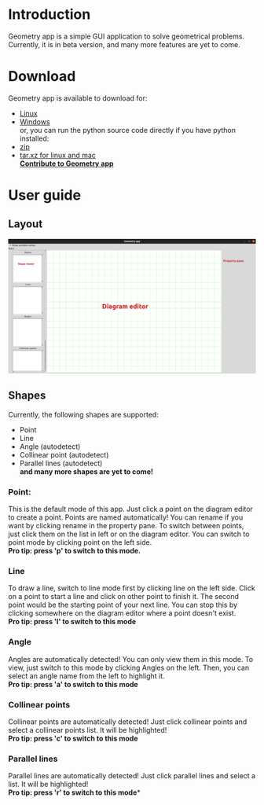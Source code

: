 # Introduction
Geometry app is a simple GUI application to solve geometrical problems. Currently, it is in beta version, and many more features are yet to come.
# Download
Geometry app is available to download for:  
 - [Linux](https://raw.githubusercontent.com/Jothin-kumar/Geometry-app/master/Downloads/geometry_1.0.0-1_arm64.deb)  
 - [Windows](https://raw.githubusercontent.com/Jothin-kumar/Geometry-app/master/Downloads/geometry-app.exe)    
or, you can run the python source code directly if you have python installed:  
 - [zip](https://raw.githubusercontent.com/Jothin-kumar/Geometry-app/master/Downloads/source-code-zip-file.zip)  
 - [tar.xz for linux and mac](https://raw.githubusercontent.com/Jothin-kumar/Geometry-app/master/Downloads/source-code-tar.xz.tar.xz)    
**[Contribute to Geometry app](https://github.com/Jothin-kumar/Geometry-app/blob/master/CONTRIBUTING.md)**
# User guide
## Layout
![Geometry app parts](parts.png)
## Shapes
Currently, the following shapes are supported:  
 - Point  
 - Line  
 - Angle (autodetect)  
 - Collinear point (autodetect)  
 - Parallel lines (autodetect)  
**and many more shapes are yet to come!**
### Point:
 This is the default mode of this app. Just click a point on the diagram editor to create a point. Points are named automatically! You can rename if you want by clicking rename in the property pane. To switch between points, just click them on the list in left or on the diagram editor. You can switch to point mode by clicking point on the left side.  
 **Pro tip: press 'p' to switch to this mode.**
### Line
To draw a line, switch to line mode first by clicking line on the left side. Click on a point to start a line and click on other point to finish it. The second point would be the starting point of your next line. You can stop this by clicking somewhere on the diagram editor where a point doesn't exist.  
**Pro tip: press 'l' to switch to this mode**
### Angle
Angles are automatically detected! You can only view them in this mode. To view, just switch to this mode by clicking Angles on the left. Then, you can select an angle name from the left to highlight it.  
**Pro tip: press 'a' to switch to this mode**
### Collinear points
Collinear points are automatically detected! Just click collinear points and select a collinear points list. It will be highlighted!  
**Pro tip: press 'c' to switch to this mode**
### Parallel lines
Parallel lines are automatically detected! Just click parallel lines and select a list. It will be highlighted!  
**Pro tip: press 'r' to switch to this mode***
